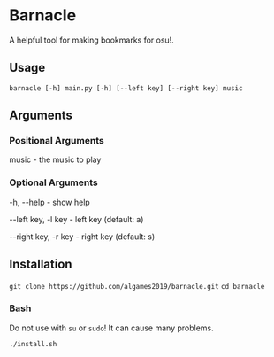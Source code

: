 # Barnacle

A helpful tool for making bookmarks for osu!.

## **Usage**

`barnacle [-h] main.py [-h] [--left key] [--right key] music`

## **Arguments**

### **Positional Arguments**

music - the music to play

### **Optional Arguments**

-h, --help - show help

--left key, -l key - left key (default: a)

--right key, -r key - right key (default: s)

## **Installation**

`git clone https://github.com/algames2019/barnacle.git`
`cd barnacle`

### **Bash**

Do not use with `su` or `sudo`! It can cause many problems.

`./install.sh`

